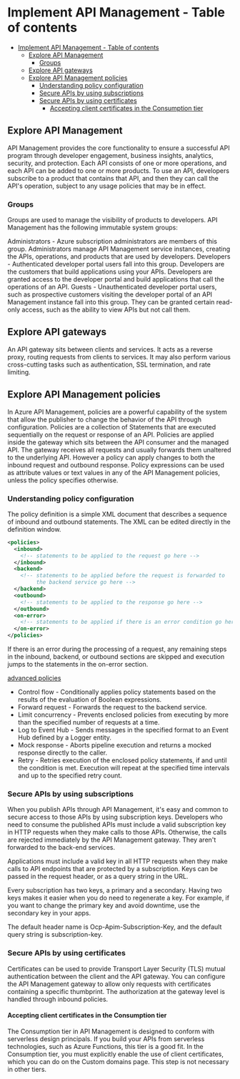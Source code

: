 # Implement API Management - Table of contents

- [Implement API Management - Table of contents](#implement-api-management---table-of-contents)
  - [Explore API Management](#explore-api-management)
    - [Groups](#groups)
  - [Explore API gateways](#explore-api-gateways)
  - [Explore API Management policies](#explore-api-management-policies)
    - [Understanding policy configuration](#understanding-policy-configuration)
    - [Secure APIs by using subscriptions](#secure-apis-by-using-subscriptions)
    - [Secure APIs by using certificates](#secure-apis-by-using-certificates)
      - [Accepting client certificates in the Consumption tier](#accepting-client-certificates-in-the-consumption-tier)

## Explore API Management

API Management provides the core functionality to ensure a successful API program through developer engagement, business insights, analytics, security, and protection. Each API consists of one or more operations, and each API can be added to one or more products. To use an API, developers subscribe to a product that contains that API, and then they can call the API's operation, subject to any usage policies that may be in effect.

### Groups

Groups are used to manage the visibility of products to developers. API Management has the following immutable system groups:

Administrators - Azure subscription administrators are members of this group. Administrators manage API Management service instances, creating the APIs, operations, and products that are used by developers.
Developers - Authenticated developer portal users fall into this group. Developers are the customers that build applications using your APIs. Developers are granted access to the developer portal and build applications that call the operations of an API.
Guests - Unauthenticated developer portal users, such as prospective customers visiting the developer portal of an API Management instance fall into this group. They can be granted certain read-only access, such as the ability to view APIs but not call them.

## Explore API gateways

An API gateway sits between clients and services. It acts as a reverse proxy, routing requests from clients to services. It may also perform various cross-cutting tasks such as authentication, SSL termination, and rate limiting.

## Explore API Management policies

In Azure API Management, policies are a powerful capability of the system that allow the publisher to change the behavior of the API through configuration. Policies are a collection of Statements that are executed sequentially on the request or response of an API.
Policies are applied inside the gateway which sits between the API consumer and the managed API. The gateway receives all requests and usually forwards them unaltered to the underlying API. However a policy can apply changes to both the inbound request and outbound response. Policy expressions can be used as attribute values or text values in any of the API Management policies, unless the policy specifies otherwise.

### Understanding policy configuration

The policy definition is a simple XML document that describes a sequence of inbound and outbound statements. The XML can be edited directly in the definition window.

```xml
<policies>
  <inbound>
    <!-- statements to be applied to the request go here -->
  </inbound>
  <backend>
    <!-- statements to be applied before the request is forwarded to 
         the backend service go here -->
  </backend>
  <outbound>
    <!-- statements to be applied to the response go here -->
  </outbound>
  <on-error>
    <!-- statements to be applied if there is an error condition go here -->
  </on-error>
</policies>
```

If there is an error during the processing of a request, any remaining steps in the inbound, backend, or outbound sections are skipped and execution jumps to the statements in the on-error section.

[advanced policies](https://learn.microsoft.com/en-us/training/modules/explore-api-management/5-create-advanced-policies)

- Control flow - Conditionally applies policy statements based on the results of the evaluation of Boolean expressions.
- Forward request - Forwards the request to the backend service.
- Limit concurrency - Prevents enclosed policies from executing by more than the specified number of requests at a time.
- Log to Event Hub - Sends messages in the specified format to an Event Hub defined by a Logger entity.
- Mock response - Aborts pipeline execution and returns a mocked response directly to the caller.
- Retry - Retries execution of the enclosed policy statements, if and until the condition is met. Execution will repeat at the specified time intervals and up to the specified retry count.

### Secure APIs by using subscriptions

When you publish APIs through API Management, it's easy and common to secure access to those APIs by using subscription keys. Developers who need to consume the published APIs must include a valid subscription key in HTTP requests when they make calls to those APIs. Otherwise, the calls are rejected immediately by the API Management gateway. They aren't forwarded to the back-end services.

Applications must include a valid key in all HTTP requests when they make calls to API endpoints that are protected by a subscription. Keys can be passed in the request header, or as a query string in the URL.

Every subscription has two keys, a primary and a secondary. Having two keys makes it easier when you do need to regenerate a key. For example, if you want to change the primary key and avoid downtime, use the secondary key in your apps.

The default header name is Ocp-Apim-Subscription-Key, and the default query string is subscription-key.

### Secure APIs by using certificates

Certificates can be used to provide Transport Layer Security (TLS) mutual authentication between the client and the API gateway. You can configure the API Management gateway to allow only requests with certificates containing a specific thumbprint. The authorization at the gateway level is handled through inbound policies.

#### Accepting client certificates in the Consumption tier

The Consumption tier in API Management is designed to conform with serverless design principals. If you build your APIs from serverless technologies, such as Azure Functions, this tier is a good fit. In the Consumption tier, you must explicitly enable the use of client certificates, which you can do on the Custom domains page. This step is not necessary in other tiers.
